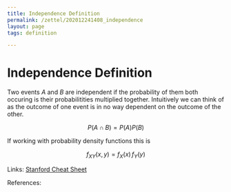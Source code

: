 ```yaml
---
title: Independence Definition
permalink: /zettel/202012241408_independence
layout: page
tags: definition

---
```

# Independence Definition

Two events $A$ and $B$ are independent if the probability of them both occuring is their probabilitities 
multiplied together. Intuitively we can think of as the outcome of one event is in no way dependent on the 
outcome of the other.

$$
P(A \cap B) = P(A)P(B)
$$

If working with probability density functions this is

$$
f_{X Y}(x, y) = f_X(x) \, f_Y(y)
$$

Links: [Stanford Cheat Sheet](https://stanford.edu/~shervine/teaching/cme-106/cheatsheet-probability)

References: 

